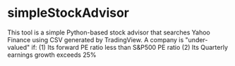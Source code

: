 # simpleStockAdvisor
This tool is a simple Python-based stock advisor that searches Yahoo Finance using CSV generated by TradingView.
A company is "under-valued" if:
(1) Its forward PE ratio less than S&P500 PE ratio
(2) Its Quarterly earnings growth exceeds 25%
